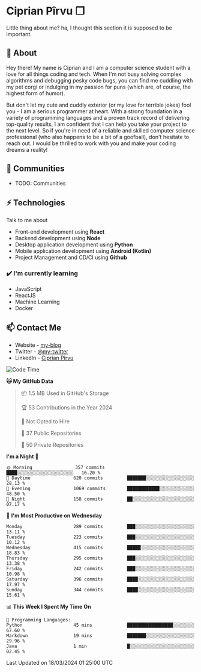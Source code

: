 # Ciprian Pîrvu ❐

Little thing about me? ha, I thought this section it is supposed to be important.

## 🧐 About

Hey there! My name is Ciprian and I am a computer science student with a love for all things coding and tech. When I'm not busy solving complex algorithms and debugging pesky code bugs, you can find me cuddling with my pet corgi or indulging in my passion for puns (which are, of course, the highest form of humor).

But don't let my cute and cuddly exterior (or my love for terrible jokes) fool you - I am a serious programmer at heart. With a strong foundation in a variety of programming languages and a proven track record of delivering top-quality results, I am confident that I can help you take your project to the next level. So if you're in need of a reliable and skilled computer science professional (who also happens to be a bit of a goofball), don't hesitate to reach out. I would be thrilled to work with you and make your coding dreams a reality!

## 👯 Communities

-   TODO: Communities

## ⚡ Technologies

Talk to me about

-   Front-end development using **React**
-   Backend development using **Node**
-   Desktop application development using **Python**
-   Mobile application development using **Android (Kotlin)**
-   Project Management and CD/CI using **Github**

### ✔️ I'm currently learning

-   JavaScript
-   ReactJS
-   Machine Learning
-   Docker

## 📫 Contact Me

-   Website - [my-blog]()
-   Twitter - [@my-twitter]()
-   LinkedIn - [Ciprian Pîrvu](https://www.linkedin.com/in/p%C3%AErvu-ciprian-cristian-4415991b1/)

<!--START_SECTION:waka-->
![Code Time](http://img.shields.io/badge/Code%20Time-1%2C970%20hrs%202%20mins-blue)

**🐱 My GitHub Data** 

> 📦 1.5 MB Used in GitHub's Storage 
 > 
> 🏆 53 Contributions in the Year 2024
 > 
> 🚫 Not Opted to Hire
 > 
> 📜 37 Public Repositories 
 > 
> 🔑 50 Private Repositories 
 > 
**I'm a Night 🦉** 

```text
🌞 Morning                357 commits         ████░░░░░░░░░░░░░░░░░░░░░   16.20 % 
🌆 Daytime                620 commits         ███████░░░░░░░░░░░░░░░░░░   28.13 % 
🌃 Evening                1069 commits        ████████████░░░░░░░░░░░░░   48.50 % 
🌙 Night                  158 commits         ██░░░░░░░░░░░░░░░░░░░░░░░   07.17 % 
```
📅 **I'm Most Productive on Wednesday** 

```text
Monday                   289 commits         ███░░░░░░░░░░░░░░░░░░░░░░   13.11 % 
Tuesday                  223 commits         ███░░░░░░░░░░░░░░░░░░░░░░   10.12 % 
Wednesday                415 commits         █████░░░░░░░░░░░░░░░░░░░░   18.83 % 
Thursday                 295 commits         ███░░░░░░░░░░░░░░░░░░░░░░   13.38 % 
Friday                   242 commits         ███░░░░░░░░░░░░░░░░░░░░░░   10.98 % 
Saturday                 396 commits         ████░░░░░░░░░░░░░░░░░░░░░   17.97 % 
Sunday                   344 commits         ████░░░░░░░░░░░░░░░░░░░░░   15.61 % 
```


📊 **This Week I Spent My Time On** 

```text
💬 Programming Languages: 
Python                   45 mins             █████████████████░░░░░░░░   67.60 % 
Markdown                 19 mins             ███████░░░░░░░░░░░░░░░░░░   29.96 % 
Java                     1 min               █░░░░░░░░░░░░░░░░░░░░░░░░   02.45 % 
```


 Last Updated on 18/03/2024 01:25:00 UTC
<!--END_SECTION:waka-->
